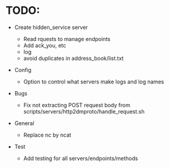 # TODO:

- Create hidden_service server
  - Read rquests to manage endpoints
  - Add ack_you, etc 
  - log
  - avoid duplicates in address_book/list.txt


- Config
  - Option to control what servers make logs and log names


- Bugs
  - Fix not extracting POST request body from scripts/servers/http2dmproto/handle_request.sh

- General
  - Replace nc by ncat

- Test
  - Add testing for all servers/endpoints/methods
